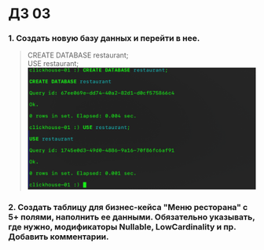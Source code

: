 # ДЗ 03
### 1. Создать новую базу данных и перейти в нее.
> CREATE DATABASE restaurant;  
> USE restaurant;  
![](https://github.com/oslavgorod/Clickhouse-2024/blob/main/DZ03/001.png)
### 2. Создать таблицу для бизнес-кейса "Меню ресторана" с 5+ полями, наполнить ее данными. Обязательно указывать, где нужно, модификаторы Nullable, LowCardinality и пр. Добавить комментарии.  
